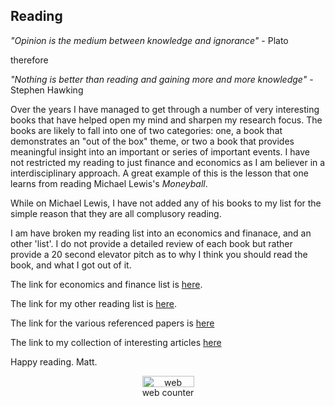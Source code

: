 ## Reading

_"Opinion is the medium between knowledge and ignorance"_ - Plato

therefore

 _"Nothing is better than reading and gaining more and more knowledge"_ - Stephen Hawking


Over the years I have managed to get through a number of very interesting books that have helped open my mind and sharpen my research focus. The books are likely to fall into one of two categories: one, a book that demonstrates an "out of the box" theme, or two a book that provides meaningful insight into an important or series of important events. I have not restricted my reading to just finance and economics as I am believer in a interdisciplinary approach. A great example of this is the lesson that one learns from reading Michael Lewis's _Moneyball_.

While on Michael Lewis, I have not added any of his books to my list for the simple reason that they are all complusory reading.

I am have broken my reading list into an economics and finanace, and an other 'list'. I do not provide a detailed review of each book but rather provide a 20 second elevator pitch as to why I think you should read the book, and what I got out of it.
 
The link for economics and finance list is [here](https://moldham74.github.io/AussieCAS/eandfreading.html).

The link for my other reading list is [here](https://moldham74.github.io/AussieCAS/other%20reading.html).

The link for the various referenced papers is [here](https://moldham74.github.io/AussieCAS/ResearchPapers.html)

The link to my collection of interesting articles [here](https://moldham74.github.io/AussieCAS/articles.html)

Happy reading. Matt.

<!-- Start of SimpleHitCounter Code -->
<div align="center"><a href="http://www.simplehitcounter.com" target="_blank"><img src="http://simplehitcounter.com/hit.php?uid=2324965&f=16777215&b=0" border="0" height="18" width="83" alt="web counter"></a><br><a href="http://www.simplehitcounter.com" target="_blank" style="text-decoration:none;">web counter</a></div>
<!-- End of SimpleHitCounter Code -->
